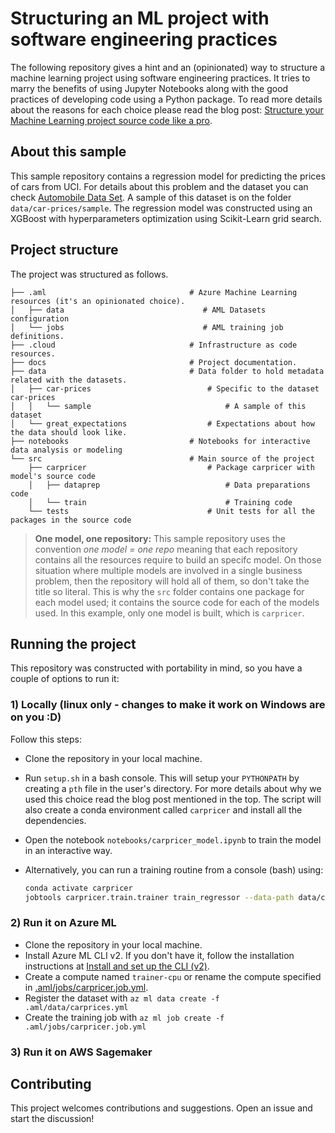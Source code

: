 # Structuring an ML project with software engineering practices

The following repository gives a hint and an (opinionated) way to structure a machine learning project using software engineering practices. It tries to marry the benefits of using Jupyter Notebooks along with the good practices of developing code using a Python package. To read more details about the reasons for each choice please read the blog post: [Structure your Machine Learning project source code like a pro](https://santiagof.medium.com/structure-your-machine-learning-project-source-code-like-a-pro-44815cac8652).

## About this sample

This sample repository contains a regression model for predicting the prices of cars from UCI. For details about this problem and the dataset you can check [Automobile Data Set](https://archive.ics.uci.edu/ml/datasets/automobile). A sample of this dataset is on the folder `data/car-prices/sample`. The regression model was constructed using an XGBoost with hyperparameters optimization using Scikit-Learn grid search.

## Project structure

The project was structured as follows. 

```
├── .aml                                # Azure Machine Learning resources (it's an opinionated choice).
│   ├── data                               # AML Datasets configuration
│   └── jobs                               # AML training job definitions.
├── .cloud                              # Infrastructure as code resources.
├── docs                                # Project documentation.
├── data                                # Data folder to hold metadata related with the datasets.
│   ├── car-prices                          # Specific to the dataset car-prices
│   │   └── sample                              # A sample of this dataset 
│   └── great_expectations                  # Expectations about how the data should look like.
├── notebooks                           # Notebooks for interactive data analysis or modeling
└── src                                 # Main source of the project
    ├── carpricer                           # Package carpricer with model's source code
    │   ├── dataprep                            # Data preparations code
    │   └── train                               # Training code
    └── tests                               # Unit tests for all the packages in the source code
```

> **One model, one repository:** This sample repository uses the convention *one model = one repo* meaning that each repository contains all the resources require to build an specifc model. On those situation where multiple models are involved in a single business problem, then the repository will hold all of them, so don't take the title so literal. This is why the `src` folder contains one package for each model used; it contains the source code for each of the models used. In this example, only one model is built, which is `carpricer`.

## Running the project

This repository was constructed with portability in mind, so you have a couple of options to run it:

### 1) Locally (linux only - changes to make it work on Windows are on you :D)

Follow this steps:
* Clone the repository in your local machine.
* Run `setup.sh` in a bash console. This will setup your `PYTHONPATH` by creating a `pth` file in the user's directory. For more details about why we used this choice read the blog post mentioned in the top. The script will also create a conda environment called `carpricer` and install all the dependencies.
* Open the notebook `notebooks/carpricer_model.ipynb` to train the model in an interactive way.
* Alternatively, you can run a training routine from a console (bash) using:

    ```bash
    conda activate carpricer
    jobtools carpricer.train.trainer train_regressor --data-path data/car-prices/sample --params src/carpricer.params.yml
    ```

### 2) Run it on Azure ML
* Clone the repository in your local machine.
* Install Azure ML CLI v2. If you don't have it, follow the installation instructions at [Install and set up the CLI (v2)](https://docs.microsoft.com/en-us/azure/machine-learning/how-to-configure-cli).
* Create a compute named `trainer-cpu` or rename the compute specified in [.aml/jobs/carpricer.job.yml](.aml/jobs/carpricer.job.yml).
* Register the dataset with `az ml data create -f .aml/data/carprices.yml` 
* Create the training job with `az ml job create -f .aml/jobs/carpricer.job.yml`


### 3) Run it on AWS Sagemaker


## Contributing

This project welcomes contributions and suggestions. Open an issue and start the discussion!